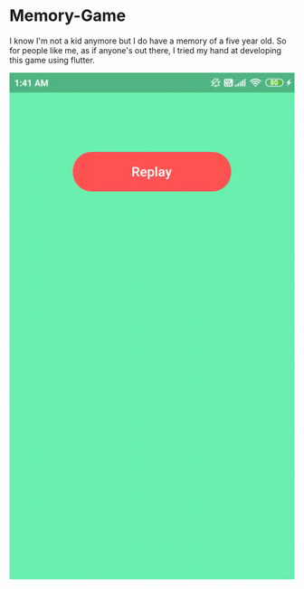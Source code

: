 # Memory-Game
I know I'm not a kid anymore but I do have a memory of a five year old. So for people like me, as if anyone's out there, I tried my hand at developing this game using flutter. 

![](memorygame.gif)
